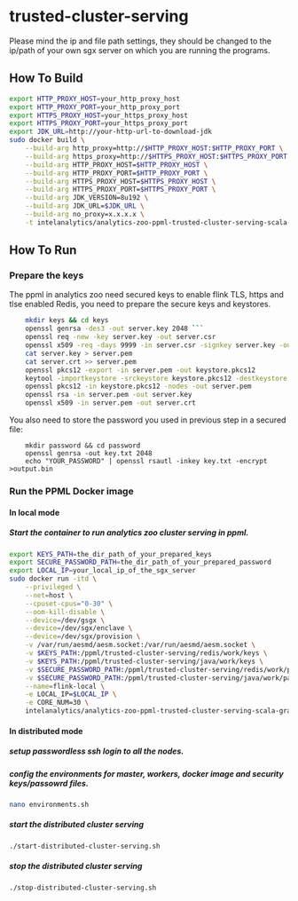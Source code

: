 # trusted-cluster-serving
Please mind the ip and file path settings, they should be changed to the ip/path of your own sgx server on which you are running the programs.

## How To Build
```bash
export HTTP_PROXY_HOST=your_http_proxy_host
export HTTP_PROXY_PORT=your_http_proxy_port
export HTTPS_PROXY_HOST=your_https_proxy_host
export HTTPS_PROXY_PORT=your_https_proxy_port
export JDK_URL=http://your-http-url-to-download-jdk
sudo docker build \
    --build-arg http_proxy=http://$HTTP_PROXY_HOST:$HTTP_PROXY_PORT \
    --build-arg https_proxy=http://$HTTPS_PROXY_HOST:$HTTPS_PROXY_PORT \
    --build-arg HTTP_PROXY_HOST=$HTTP_PROXY_HOST \
    --build-arg HTTP_PROXY_PORT=$HTTP_PROXY_PORT \
    --build-arg HTTPS_PROXY_HOST=$HTTPS_PROXY_HOST \
    --build-arg HTTPS_PROXY_PORT=$HTTPS_PROXY_PORT \
    --build-arg JDK_VERSION=8u192 \
    --build-arg JDK_URL=$JDK_URL \
    --build-arg no_proxy=x.x.x.x \
    -t intelanalytics/analytics-zoo-ppml-trusted-cluster-serving-scala-graphene:0.10-SNAPSHOT -f ./Dockerfile .
```

## How To Run
### Prepare the keys
The ppml in analytics zoo need secured keys to enable flink TLS, https and tlse enabled Redis, you need to prepare the secure keys and keystores.
```bash
    mkdir keys && cd keys
    openssl genrsa -des3 -out server.key 2048 ```
    openssl req -new -key server.key -out server.csr
    openssl x509 -req -days 9999 -in server.csr -signkey server.key -out server.crt
    cat server.key > server.pem
    cat server.crt >> server.pem
    openssl pkcs12 -export -in server.pem -out keystore.pkcs12
    keytool -importkeystore -srckeystore keystore.pkcs12 -destkeystore keystore.jks -srcstoretype PKCS12 -deststoretype JKS
    openssl pkcs12 -in keystore.pkcs12 -nodes -out server.pem
    openssl rsa -in server.pem -out server.key
    openssl x509 -in server.pem -out server.crt
```
You also need to store the password you used in previous step in a secured file:
```
    mkdir password && cd password
    openssl genrsa -out key.txt 2048
    echo "YOUR_PASSWORD" | openssl rsautl -inkey key.txt -encrypt >output.bin
```

### Run the PPML Docker image
#### In local mode
##### Start the container to run analytics zoo cluster serving in ppml.
```bash
export KEYS_PATH=the_dir_path_of_your_prepared_keys
export SECURE_PASSWORD_PATH=the_dir_path_of_your_prepared_password
export LOCAL_IP=your_local_ip_of_the_sgx_server
sudo docker run -itd \
    --privileged \
    --net=host \
    --cpuset-cpus="0-30" \
    --oom-kill-disable \
    --device=/dev/gsgx \
    --device=/dev/sgx/enclave \
    --device=/dev/sgx/provision \
    -v /var/run/aesmd/aesm.socket:/var/run/aesmd/aesm.socket \
    -v $KEYS_PATH:/ppml/trusted-cluster-serving/redis/work/keys \
    -v $KEYS_PATH:/ppml/trusted-cluster-serving/java/work/keys \
    -v $SECURE_PASSWORD_PATH:/ppml/trusted-cluster-serving/redis/work/passowrd \
    -v $SECURE_PASSWORD_PATH:/ppml/trusted-cluster-serving/java/work/passowrd \
    --name=flink-local \
    -e LOCAL_IP=$LOCAL_IP \
    -e CORE_NUM=30 \
    intelanalytics/analytics-zoo-ppml-trusted-cluster-serving-scala-graphene:0.10-SNAPSHOT /ppml/trusted-cluster-serving/start-all.sh
```

#### In distributed mode
##### setup passwordless ssh login to all the nodes.
##### config the environments for master, workers, docker image and security keys/passowrd files.
```bash
nano environments.sh
```
##### start the distributed cluster serving
```bash
./start-distributed-cluster-serving.sh
```
##### stop the distributed cluster serving 
```bash
./stop-distributed-cluster-serving.sh
```
